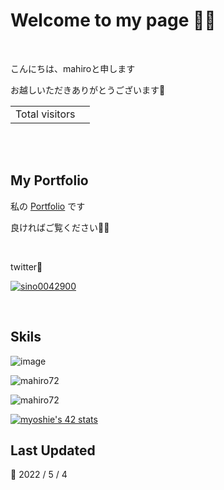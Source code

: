 <h1> Welcome to my page 🎉🎉</h1>
<!-- align="center" -->

<br>
<p>こんにちは、mahiroと申します</p>
<p>お越しいただきありがとうございます🙇</p>
<table>
  <tr>
    <td>Total visitors</td>
    <td><img src="https://profile-counter.glitch.me/mahiro72/count.svg" alt="" /></td>
  </tr>
</table>

<br>

<!-- <h1 align="center">Hi 👋, I'm mahiro72</h1> -->

<br>

<h2> My Portfolio </h2> 

私の [Portfolio](https://nuxt-homepage.vercel.app/) です

良ければご覧ください🙇🙇

<br>

twitter🐤

<p align="left"> <a href="https://twitter.com/sino0042900" target="blank"><img src="https://img.shields.io/twitter/follow/sino0042900?logo=twitter&style=for-the-badge" alt="sino0042900" /></a> </p>

<br>


<h2> Skils </h2> 

![image](https://user-images.githubusercontent.com/70263039/166516782-237c0cd5-99ae-4534-a745-b6b413244940.png)


<!-- <p><img align="left" src="https://github-readme-stats.vercel.app/api/top-langs?username=mahiro72&show_icons=true&locale=en&layout=compact" alt="mahiro72" /></p>
 -->

<p><img align="center" src="https://github-readme-stats.vercel.app/api?username=mahiro72&show_icons=true&locale=en" alt="mahiro72" /></p>



<p><img align="center" src="https://github-readme-streak-stats.herokuapp.com/?user=mahiro72&" alt="mahiro72" /></p>


[![myoshie's 42 stats](https://badge42.vercel.app/api/v2/cl1loxq84001509l56dwmhbhv/stats?cursusId=21&coalitionId=undefined)](https://github.com/JaeSeoKim/badge42)

## Last Updated 

:calendar: 2022 / 5 / 4
